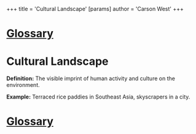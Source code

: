 +++
 title = 'Cultural Landscape'
[params]
	author = 'Carson West'
+++
# [Glossary](./../glossary/)

# Cultural Landscape

**Definition:** The visible imprint of human activity and culture on the environment.

**Example:** Terraced rice paddies in Southeast Asia, skyscrapers in a city.

# [Glossary](./../glossary/)